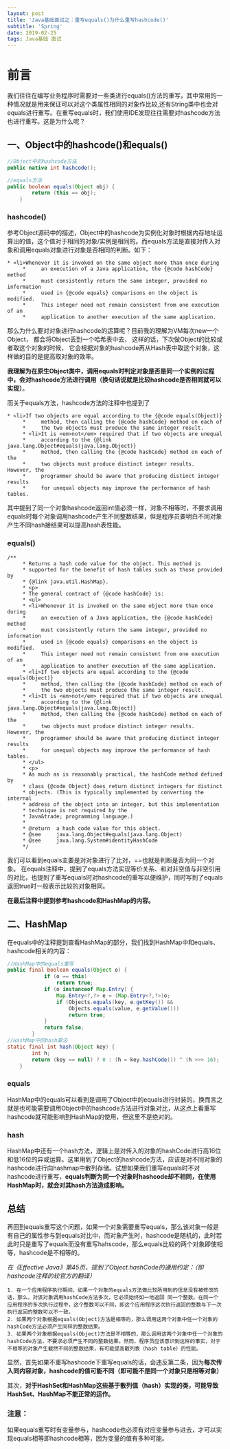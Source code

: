 ```yaml
---
layout: post
title: 'Java基础面试之：重写equals()为什么重写hashcode()'
subtitle: 'Spring'
date: 2019-02-25
tags: Java基础 面试
---
```

# 前言
我们往往在编写业务程序时需要对一些类进行equals()方法的重写，其中常用的一种情况就是用来保证可以对这个类属性相同的对象作比较,还有String类中也会对equals进行重写。在重写equals时，我们使用IDE发现往往需要对hashcode方法也进行重写。这是为什么呢？

## 一、Object中的hashcode()和equals()

```Java 
//Object中的hashcode方法
public native int hashcode();

//equals方法
public boolean equals(Object obj) {
        return (this == obj);
    }
```
### hashcode()
参考Object源码中的描述，Object中的hashcode为实例化对象时根据内存地址运算出的值，这个值对于相同的对象/实例是相同的。而equals方法是直接对传入对象和调用equals对象进行对象是否相同的判断。如下：
```
* <li>Whenever it is invoked on the same object more than once during
     *     an execution of a Java application, the {@code hashCode} method
     *     must consistently return the same integer, provided no information
     *     used in {@code equals} comparisons on the object is modified.
     *     This integer need not remain consistent from one execution of an
     *     application to another execution of the same application.
```

那么为什么要对对象进行hashcode的运算呢？目前我的理解为VM每次new一个Object， 都会将Object丢到一个哈希表中去， 这样的话，下次做Object的比较或者取这个对象的时候， 它会根据对象的hashcode再从Hash表中取这个对象，这样做的目的是提高取对象的效率。

**我理解为在原生Object类中，调用equals时判定对象是否是同一个实例的过程中，会对hashcode方法进行调用（换句话说就是比较hashcode是否相同就可以实现）**。

而关于equals方法，hashcode方法的注释中也提到了
```
* <li>If two objects are equal according to the {@code equals(Object)}
     *     method, then calling the {@code hashCode} method on each of
     *     the two objects must produce the same integer result.
     * <li>It is <em>not</em> required that if two objects are unequal
     *     according to the {@link java.lang.Object#equals(java.lang.Object)}
     *     method, then calling the {@code hashCode} method on each of the
     *     two objects must produce distinct integer results.  However, the
     *     programmer should be aware that producing distinct integer results
     *     for unequal objects may improve the performance of hash tables.
```

其中提到了同一个对象hashcode返回int值必须一样，对象不相等时，不要求调用equals时每个对象调用hashcode产生不同整数结果，但是程序员要明白不同对象产生不同hash接结果可以提高hash表性能。

### equals()

```
/**
     * Returns a hash code value for the object. This method is
     * supported for the benefit of hash tables such as those provided by
     * {@link java.util.HashMap}.
     * <p>
     * The general contract of {@code hashCode} is:
     * <ul>
     * <li>Whenever it is invoked on the same object more than once during
     *     an execution of a Java application, the {@code hashCode} method
     *     must consistently return the same integer, provided no information
     *     used in {@code equals} comparisons on the object is modified.
     *     This integer need not remain consistent from one execution of an
     *     application to another execution of the same application.
     * <li>If two objects are equal according to the {@code equals(Object)}
     *     method, then calling the {@code hashCode} method on each of
     *     the two objects must produce the same integer result.
     * <li>It is <em>not</em> required that if two objects are unequal
     *     according to the {@link java.lang.Object#equals(java.lang.Object)}
     *     method, then calling the {@code hashCode} method on each of the
     *     two objects must produce distinct integer results.  However, the
     *     programmer should be aware that producing distinct integer results
     *     for unequal objects may improve the performance of hash tables.
     * </ul>
     * <p>
     * As much as is reasonably practical, the hashCode method defined by
     * class {@code Object} does return distinct integers for distinct
     * objects. (This is typically implemented by converting the internal
     * address of the object into an integer, but this implementation
     * technique is not required by the
     * Java&trade; programming language.)
     *
     * @return  a hash code value for this object.
     * @see     java.lang.Object#equals(java.lang.Object)
     * @see     java.lang.System#identityHashCode
     */
```

我们可以看到equals主要是对对象进行了比对，==也就是判断是否为同一个对象。
在equals注释中，提到了equals方法实现等价关系、和对非空值与非空引用的对比，也提到了重写equals时对hashcode的重写以便维护，同时写到了equals返回true时一般表示比较的对象相同。

**在最后注释中提到参考hashcode和HashMap的内容。**

## 二、HashMap
在equals中的注释提到查看HashMap的部分，我们找到HashMap中和equals、hashcode相关的内容：
```Java
//HashMap中的equals重写
public final boolean equals(Object o) {
            if (o == this)
                return true;
            if (o instanceof Map.Entry) {
                Map.Entry<?,?> e = (Map.Entry<?,?>)o;
                if (Objects.equals(key, e.getKey()) &&
                    Objects.equals(value, e.getValue()))
                    return true;
            }
            return false;
        }
//HashMap中的hash算法
static final int hash(Object key) {
        int h;
        return (key == null) ? 0 : (h = key.hashCode()) ^ (h >>> 16);
    }
```

### equals
HashMap中的equals可以看到是调用了Object中的equals进行封装的，换而言之就是也可能需要调用Object中的hashcode方法进行对象对比，从这点上看重写hashcode就可能影响到HashMap的使用，但这里不是绝对的。

### hash
HashMap中还有一个hash方法，逻辑上是对传入的对象的hashCode进行高16位和低16位的异或运算。这里用到了Object的hashcode方法，应该是对不同对象的hashcode进行向hashmap中散列存储。试想如果我们重写equals时不对hashcode进行重写，**equals判断为同一个对象时hashcode却不相同，在使用HashMap时，就会对其hash方法造成影响。**

## 总结
再回到equals重写这个问题，如果一个对象需要重写equals，那么该对象一般是有自己的属性参与到equals对比中，而对象产生时，hashcode是随机的，此时若此时只是重写了equals而没有重写hahscode，那么equals比较的两个对象即使相等，hashcode是不相等的。

*在《Effective Java》第45页，提到了Object.hashCode的通用约定：（即hashcode注释的较官方的翻译）*
```
1. 在一个应用程序执行期间，如果一个对象的equals方法做比较所用到的信息没有被修改的话，那么，对该对象调用hashCode方法多次，它必须始终如一地返回 同一个整数。在同一个应用程序的多次执行过程中，这个整数可以不同，即这个应用程序这次执行返回的整数与下一次执行返回的整数可以不一致。
2. 如果两个对象根据equals(Object)方法是相等的，那么调用这两个对象中任一个对象的hashCode方法必须产生同样的整数结果。
3. 如果两个对象根据equals(Object)方法是不相等的，那么调用这两个对象中任一个对象的hashCode方法，不要求必须产生不同的整数结果。然而，程序员应该意识到这样的事实，对于不相等的对象产生截然不同的整数结果，有可能提高散列表（hash table）的性能。
```

显然，首先如果不重写hashcode下重写equals的话，会违反第二条，因为**每次传入同内容对象，hashcode的值可能不同（即可能不是同一个对象只是相等对象）**

其次，**对于HashSet和HashMap这些基于散列值（hash）实现的类，可能导致HashSet、HashMap不能正常的运作。**


### 注意：
如果equals重写时有变量参与，hashcode也必须有对应变量参与进去，才可以实现equals相等即hashcode相等，因为变量的值有多种可能。